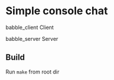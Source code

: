 # Simple console chat


babble_client  Client

babble_server  Server

## Build
Run `make` from root dir
